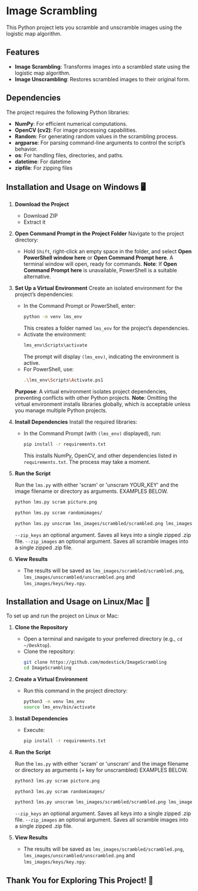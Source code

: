 # Image Scrambling

This Python project lets you scramble and unscramble images using the logistic map algorithm.

## Features
- **Image Scrambling**: Transforms images into a scrambled state using the logistic map algorithm.
- **Image Unscrambling**: Restores scrambled images to their original form.

## Dependencies
The project requires the following Python libraries:
- **NumPy**: For efficient numerical computations.
- **OpenCV (cv2)**: For image processing capabilities.
- **Random**: For generating random values in the scrambling process.
- **argparse**: For parsing command-line arguments to control the script’s behavior.
- **os**: For handling files, directories, and paths.
- **datetime**: For datetime
- **zipfile**: For zipping files

## Installation and Usage on Windows 🖥️

1. **Download the Project**
   - Download ZIP
   - Extract it

2. **Open Command Prompt in the Project Folder**
   Navigate to the project directory:
   - Hold `Shift`, right-click an empty space in the folder, and select **Open PowerShell window here** or **Open Command Prompt here**. A terminal window will open, ready for commands.
   **Note**: If **Open Command Prompt here** is unavailable, PowerShell is a suitable alternative.

3. **Set Up a Virtual Environment**
   Create an isolated environment for the project’s dependencies:
   - In the Command Prompt or PowerShell, enter:
     ```bash
     python -m venv lms_env
     ```
     This creates a folder named `lms_env` for the project’s dependencies.
   - Activate the environment:
     ```bash
     lms_env\Scripts\activate
     ```
     The prompt will display `(lms_env)`, indicating the environment is active.
   - For PowerShell, use:
     ```bash
     .\lms_env\Scripts\Activate.ps1
     ```

   **Purpose**: A virtual environment isolates project dependencies, preventing conflicts with other Python projects.
   **Note**: Omitting the virtual environment installs libraries globally, which is acceptable unless you manage multiple Python projects.

4. **Install Dependencies**
   Install the required libraries:
   - In the Command Prompt (with `(lms_env)` displayed), run:
     ```bash
     pip install -r requirements.txt
     ```
     This installs NumPy, OpenCV, and other dependencies listed in `requirements.txt`. The process may take a moment.

5. **Run the Script**

   Run the `lms.py` with either 'scram' or 'unscram YOUR_KEY' and the image filename or directory as arguments. EXAMPLES BELOW.
   ```bash
   python lms.py scram picture.png
   ```
   ```bash
   python lms.py scram randomimages/
   ```   
   ```bash
   python lms.py unscram lms_images/scrambled/scrambled.png lms_images/keys/key.npy
   ```
   `--zip_keys` an optional argument. Saves all keys into a single zipped .zip file.
   `--zip_images` an optional argument. Saves all scramble images into a single zipped .zip file.

   

6. **View Results**
   - The results will be saved as `lms_images/scrambled/scrambled.png`, `lms_images/unscrambled/unscrambled.png` and `lms_images/keys/key.npy`.

## Installation and Usage on Linux/Mac 🐧

To set up and run the project on Linux or Mac:

1. **Clone the Repository**
   - Open a terminal and navigate to your preferred directory (e.g., `cd ~/Desktop`).
   - Clone the repository:
     ```bash
     git clone https://github.com/modestick/ImageScrambling
     cd ImageScrambling
     ```

2. **Create a Virtual Environment**
   - Run this command in the project directory:
     ```bash
     python3 -m venv lms_env
     source lms_env/bin/activate
     ```

3. **Install Dependencies**
   - Execute:
     ```bash
     pip install -r requirements.txt
     ```

4. **Run the Script**

   Run the `lms.py` with either 'scram' or 'unscram' and the image filename or directory as arguments (+ key for unscrambled) EXAMPLES BELOW.
   ```bash
   python3 lms.py scram picture.png
   ```
   ```bash
   python3 lms.py scram randomimages/
   ```   
   ```bash
   python3 lms.py unscram lms_images/scrambled/scrambled.png lms_images/keys/key.npy
   ```
   `--zip_keys` an optional argument. Saves all keys into a single zipped .zip file.
   `--zip_images` an optional argument. Saves all scramble images into a single zipped .zip file.




5. **View Results**
   - The results will be saved as `lms_images/scrambled/scrambled.png`, `lms_images/unscrambled/unscrambled.png` and `lms_images/keys/key.npy`.

## Thank You for Exploring This Project! 🌟